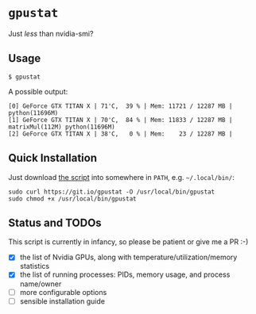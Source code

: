 `gpustat`
=========

Just *less* than nvidia-smi?

Usage
-----

`$ gpustat`

A possible output:

```
[0] GeForce GTX TITAN X | 71'C,  39 % | Mem: 11721 / 12287 MB | python(11696M)
[1] GeForce GTX TITAN X | 70'C,  84 % | Mem: 11833 / 12287 MB | matrixMul(112M) python(11696M)
[2] GeForce GTX TITAN X | 38'C,   0 % | Mem:    23 / 12287 MB |
```

Quick Installation
------------------

Just download [the script][script_gitio] into somewhere in `PATH`, e.g. `~/.local/bin/`:

```
sudo curl https://git.io/gpustat -O /usr/local/bin/gpustat
sudo chmod +x /usr/local/bin/gpustat
```

[script_gitio]: https://git.io/gpustat

Status and TODOs
----------------

This script is currently in infancy, so please be patient or give me a PR :-)

* [x] the list of Nvidia GPUs, along with temperature/utilization/memory statistics
* [x] the list of running processes: PIDs, memory usage, and process name/owner
* [ ] more configurable options
* [ ] sensible installation guide
